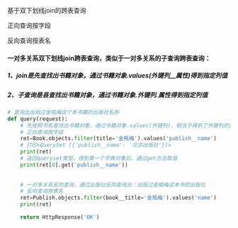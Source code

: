 基于双下划线join的跨表查询

正向查询按字段

反向查询按表名

#### 一对多关系双下划线join跨表查询，类似于一对多关系的子查询跨表查询：

##### 1、join是先查找出书籍对象，通过书籍对象.values(外键列__属性)得到指定列值

##### 2、子查询是县查找出书籍对象，通过书籍对象.外键列.属性得到指定列值

```python
# 查询出出版过金瓶梅这个本书籍的出版社名称
def query(request):
	# 先按照书名查找出书籍对象，通过书籍对象.values(外键列)，相当于得到了外键列的出版社对象，并通过__出版社表的列名得到跨表查询的列值
    # 正向查询按字段
    ret=Book.objects.filter(title='金瓶梅').values('publish__name')
    # 打印<QuerySet [{'publish__name': '北京出版社'}]>
    print(ret)
    # 返回queryset类型，得到第一个字典对象后，通过get方法取值
    print(ret[0].get('publish__name'))
    
    
    # 一对多关系反向查询，通过出版社反向查询出：出版过金瓶梅这本书的出版社
    # 反向查询按表名
    ret=Publish.objects.filter(book__title='金瓶梅').values('name')
    print(ret)

    return HttpResponse('OK')
```



